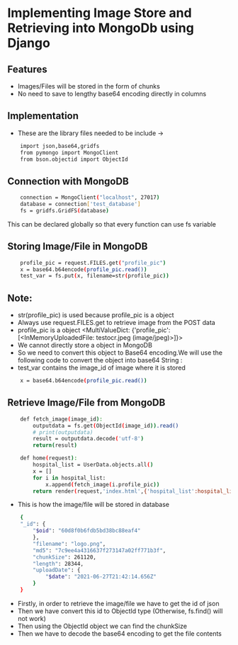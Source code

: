 
# Implementing Image Store and Retrieving into MongoDb using Django






## Features

- Images/Files will be stored in the form of chunks
- No need to save to lengthy base64 encoding directly in columns

  
## Implementation

- These are the library files needed to be include ->

```bash 
    import json,base64,gridfs
    from pymongo import MongoClient
    from bson.objectid import ObjectId
```
## Connection with MongoDB
```bash 
    connection = MongoClient("localhost", 27017)
    database = connection['test_database']
    fs = gridfs.GridFS(database)
```
This can be declared globally so that every function can use fs variable 
## Storing Image/File in MongoDB

```bash 
    profile_pic = request.FILES.get("profile_pic")
    x = base64.b64encode(profile_pic.read())
    test_var = fs.put(x, filename=str(profile_pic))
```
## Note:
- str(profile_pic) is used because profile_pic is a object
- Always use request.FILES.get to retrieve image from the POST data
- profile_pic is a object <MultiValueDict: {'profile_pic': [<InMemoryUploadedFile: testocr.jpeg (image/jpeg)>]}>
- We cannot directly store a object in MongoDB
- So we need to convert this object to Base64 encoding.We will use the following code to convert the object into base64 String :
- test_var contains the image_id of image where it is stored

```bash 
    x = base64.b64encode(profile_pic.read())
```
## Retrieve Image/File from MongoDB

```bash 
    def fetch_image(image_id):
        outputdata = fs.get(ObjectId(image_id)).read()
        # print(outputdata)
        result = outputdata.decode('utf-8')
        return(result)

    def home(request):
        hospital_list = UserData.objects.all()
        x = []
        for i in hospital_list:
            x.append(fetch_image(i.profile_pic))
        return render(request,'index.html',{'hospital_list':hospital_list,"image_list":x})

```
- This is how the image/file will be stored in database
```bash 
    {
    "_id": {
        "$oid": "60d8f0b6fdb5bd38bc88eaf4"
        },
        "filename": "logo.png",
        "md5": "7c9ee4a4316637f273147a02ff771b3f",
        "chunkSize": 261120,
        "length": 28344,
        "uploadDate": {
            "$date": "2021-06-27T21:42:14.656Z"
        }
    }
```

- Firstly, in order to retrieve the image/file we have to get the id of json
- Then we have convert this id to ObjectId type (Otherwise, fs.find() will not work)
- Then using the ObjectId object we can find the chunkSize
- Then we have to decode the base64 encoding to get the file contents
